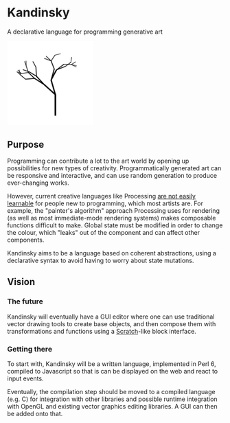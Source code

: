 # Kandinsky
A declarative language for programming generative art

<img src="https://github.com/davepagurek/Kandinsky/blob/master/branch.png?raw=true" width="200" />

## Purpose
Programming can contribute a lot to the art world by opening up possibilities for new types of creativity. Programmatically generated art can be responsive and interactive, and can use random generation to produce ever-changing works.

However, current creative languages like Processing <a href="http://worrydream.com/LearnableProgramming/#language">are not easily learnable</a> for people new to programming, which most artists are. For example, the "painter's algorithm" approach Processing uses for rendering (as well as most immediate-mode rendering systems) makes composable functions difficult to make. Global state must be modified in order to change the colour, which "leaks" out of the component and can affect other components.

Kandinsky aims to be a language based on coherent abstractions, using a declarative syntax to avoid having to worry about state mutations.

## Vision
### The future
Kandinsky will eventually have a GUI editor where one can use traditional vector drawing tools to create base objects, and then compose them with transformations and functions using a <a href="https://scratch.mit.edu">Scratch</a>-like block interface.

### Getting there
To start with, Kandinsky will be a written language, implemented in Perl 6, compiled to Javascript so that is can be displayed on the web and react to input events. 

Eventually, the compilation step should be moved to a compiled language (e.g. C) for integration with other libraries and possible runtime integration with OpenGL and existing vector graphics editing libraries. A GUI can then be added onto that.
